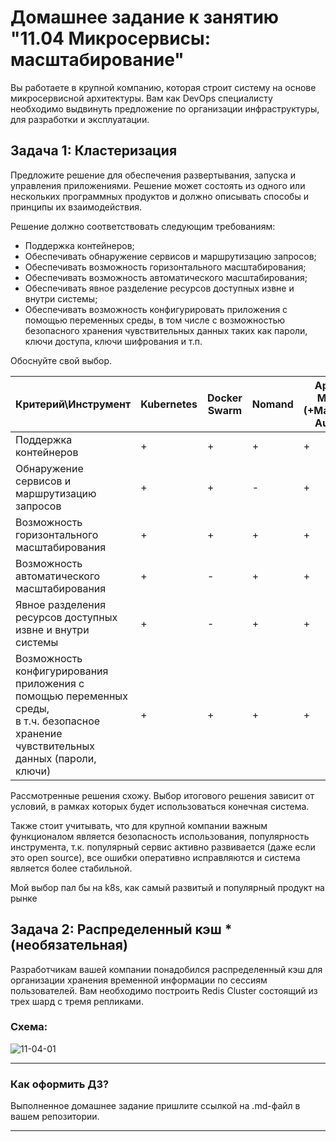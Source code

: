 
# Домашнее задание к занятию "11.04 Микросервисы: масштабирование"

Вы работаете в крупной компанию, которая строит систему на основе микросервисной архитектуры.
Вам как DevOps специалисту необходимо выдвинуть предложение по организации инфраструктуры, для разработки и эксплуатации.

## Задача 1: Кластеризация

Предложите решение для обеспечения развертывания, запуска и управления приложениями.
Решение может состоять из одного или нескольких программных продуктов и должно описывать способы и принципы их взаимодействия.

Решение должно соответствовать следующим требованиям:
- Поддержка контейнеров;
- Обеспечивать обнаружение сервисов и маршрутизацию запросов;
- Обеспечивать возможность горизонтального масштабирования;
- Обеспечивать возможность автоматического масштабирования;
- Обеспечивать явное разделение ресурсов доступных извне и внутри системы;
- Обеспечивать возможность конфигурировать приложения с помощью переменных среды, в том числе с возможностью безопасного хранения чувствительных данных таких как пароли, ключи доступа, ключи шифрования и т.п.

Обоснуйте свой выбор.

| Критерий\Инструмент                                                                                                                      | Kubernetes | Docker Swarm	 | Nomand | Apache Mesos (+Marathon, Aurora) |
|------------------------------------------------------------------------------------------------------------------------------------------|-----------|---------------|--------|----------------------------------|
| Поддержка контейнеров                                                                                                                    | +         | +             | +      | +                                |
| Обнаружение сервисов и маршрутизацию запросов                                                                                            | +         | +             | -      | +                                |
| Возможность горизонтального масштабирования                                                                                              | +         | +             | +      | +                                |
| Возможность автоматического масштабирования                                                                                              | +         | -             | +      | +                                |
| Явное разделения ресурсов доступных извне и внутри системы                                                                               | +         | -             | +      | +                                |
| Возможность конфигурирования приложения с помощью переменных среды,<br/>в т.ч. безопасное хранение чувствительных данных (пароли, ключи) | +         | +             | +      | +                                |

Рассмотренные решения схожу. 
Выбор итогового решения зависит от условий, в рамках которых будет использоваться конечная система.

Также стоит учитывать, что для крупной компании важным функционалом является 
безопасность использования, популярность инструмента, т.к. популярный сервис активно развивается (даже если это open source), 
все ошибки оперативно исправляются и система является более стабильной.

Мой выбор пал бы на k8s, как самый развитый и популярный продукт на рынке

## Задача 2: Распределенный кэш * (необязательная)

Разработчикам вашей компании понадобился распределенный кэш для организации хранения временной информации по сессиям пользователей.
Вам необходимо построить Redis Cluster состоящий из трех шард с тремя репликами.

### Схема:

![11-04-01](https://user-images.githubusercontent.com/1122523/114282923-9b16f900-9a4f-11eb-80aa-61ed09725760.png)

---

### Как оформить ДЗ?

Выполненное домашнее задание пришлите ссылкой на .md-файл в вашем репозитории.

---

